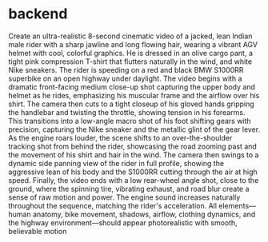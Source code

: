 # backend
Create an ultra-realistic 8-second cinematic video of a jacked, lean Indian male rider with a sharp jawline and long flowing hair, wearing a vibrant AGV helmet with cool, colorful graphics. He is dressed in an olive cargo pant, a tight pink compression T-shirt that flutters naturally in the wind, and white Nike sneakers. The rider is speeding on a red and black BMW S1000RR superbike on an open highway under daylight. The video begins with a dramatic front-facing medium close-up shot capturing the upper body and helmet as he rides, emphasizing his muscular frame and the airflow over his shirt. The camera then cuts to a tight closeup of his gloved hands gripping the handlebar and twisting the throttle, showing tension in his forearms. This transitions into a low-angle macro shot of his foot shifting gears with precision, capturing the Nike sneaker and the metallic glint of the gear lever. As the engine roars louder, the scene shifts to an over-the-shoulder tracking shot from behind the rider, showcasing the road zooming past and the movement of his shirt and hair in the wind. The camera then swings to a dynamic side panning view of the rider in full profile, showing the aggressive lean of his body and the S1000RR cutting through the air at high speed. Finally, the video ends with a low rear-wheel angle shot, close to the ground, where the spinning tire, vibrating exhaust, and road blur create a sense of raw motion and power. The engine sound increases naturally throughout the sequence, matching the rider's acceleration. All elements—human anatomy, bike movement, shadows, airflow, clothing dynamics, and the highway environment—should appear photorealistic with smooth, believable motion
